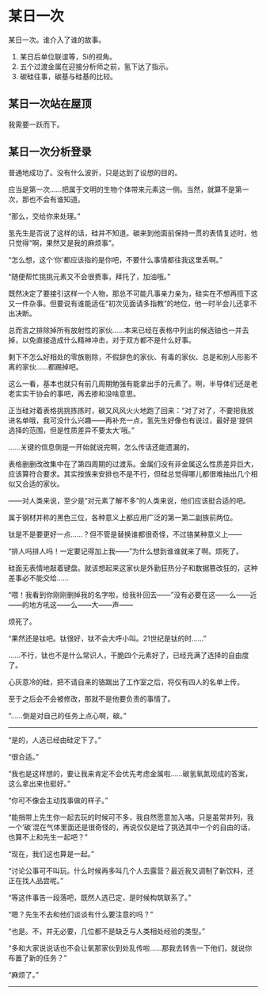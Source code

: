 # 某日一次

某日一次。谁介入了谁的故事。

1. 某日后单位联谊等，Si的视角。
2. 五个过渡金属在迎接分析师之前，氢下达了指示。
3. 碳硅往事，碳基与硅基的比较。

## 某日一次站在屋顶

我需要一跃而下。

## 某日一次分析登录

普通地成功了。没有什么波折，只是达到了设想的目的。

应当是第一次……把属于文明的生物个体带来元素这一侧。当然，就算不是第一次，那也不会有谁知道。

“那么，交给你来处理。”

氢先生是否说了这样的话，硅并不知道。碳来到他面前保持一贯的表情复述时，他只觉得“啊，果然又是我的麻烦事”。

“怎么想，这个‘你’都应该指的是你吧，不要什么事情都往我这里丢啊。”

“随便帮忙挑挑元素又不会很费事，拜托了，加油哦。”

既然决定了要接引这样一个人物，那总不可能凡事亲力亲为，硅实在不想再揽下这又一件杂事。但要说有谁能适任“初次见面请多指教”的地位，他一时半会儿还拿不出决断。

总而言之排除掉所有放射性的家伙……本来已经在表格中列出的候选铀也一并去掉，以免直接造成什么精神冲击，对于双方都不是什么好事。

剩下不怎么好相处的零族剔除，不假辞色的家伙、有毒的家伙、总是和别人形影不离的家伙……都踢掉吧。

这么一看，基本也就只有前几周期勉强有能拿出手的元素了。啊，半导体们还是老老实实干协会的事吧，再去掺和没啥意思。

正当硅对着表格挑挑拣拣时，碳又风风火火地跑了回来：“对了对了，不要把我放进名单哦，我可没什么兴趣——再补充一点，氢先生好像也有说过，最好是‘提供选择的范围，但是性质差异不要太大’哦。”

……关键的信息倒是一开始就说完啊，怎么传话还能遗漏的。

表格删删改改集中在了第四周期的过渡系。金属们没有非金属这么性质差异巨大，应该算符合要求。其实按族来安排也不是不行，但硅总觉得哪儿都很难抽出几个相似又合适的家伙。

——对人类来说，至少是“对元素了解不多”的人类来说，他们应该挺合适的吧。

属于钢材并称的黑色三位，各种意义上都应用广泛的第一第二副族前两位。

钛是不是要更好一点……？但不管是替换谁都很奇怪，不过铬某种意义上——

“排人吗排人吗！一定要记得加上我——”为什么想到谁谁就来了啊。烦死了。

硅面无表情地敲着键盘。就该想起来这家伙是外勤狂热分子和数据篡改狂的，这种差事必不能交给……

“喂！我看到你刚刚删掉我的名字啦，给我补回去——”没有必要在这——么——近——的地方吼这——么——大——声——

烦死了。

“果然还是钛吧。钛很好，钛不会大呼小叫。21世纪是钛的时……”

……不行，钛也不是什么常识人，干脆四个元素好了，已经充满了选择的自由度了。

心灰意冷的硅，把不请自来的铬踹出了工作室之后，将仅有四人的名单上传。

至于之后会不会被修改，那就不是他要负责的事情了。

“……倒是对自己的任务上点心啊，碳。”

------

“是的，人选已经由硅定下了。”

“很合适。”

“我也是这样想的，要让我来肯定不会优先考虑金属啦……碳氢氧氮现成的答案，这么拿出来也挺好。”

“你可不像会主动找事做的样子。”

“能捎带上先生你一起去玩的时候可不多，我自然愿意加入咯。只是虽常并列，我一个‘碳’混在气体里面还是很奇怪的，再说仅仅是给了挑选其中一个的自由的话，也算不上和先生一起吧？”

“现在，我们这也算是一起。”

“讨论公事可不叫玩。什么时候再多叫几个人去露营？最近我又调制了新饮料，还正在找人品尝呢。”

“等这件事告一段落吧，既然人选已定，是时候构筑联系了。”

“嗯？先生不去和他们谈谈有什么要注意的吗？”

“也是。不，并无必要，几位都不是缺乏与人类相处经验的类型。”

“多和大家说说话也不会让氧那家伙到处乱传啦……那我去转告一下他们，就说你布置了新的任务？”

“麻烦了。”

------

